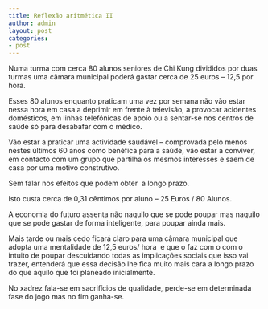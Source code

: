 ```yaml
---
title: Reflexão aritmética II
author: admin
layout: post
categories:
- post
---
```

Numa turma com cerca 80 alunos seniores de Chi Kung divididos por duas turmas uma câmara municipal poderá gastar cerca de 25 euros &#8211; 12,5 por hora.

Esses 80 alunos enquanto praticam uma vez por semana não vão estar nessa hora em casa a deprimir em frente à televisão, a provocar acidentes domésticos, em linhas telefónicas de apoio ou a sentar-se nos centros de saúde só para desabafar com o médico.

Vão estar a praticar uma actividade saudável &#8211; comprovada pelo menos nestes últimos 60 anos como benéfica para a saúde, vão estar a conviver, em contacto com um grupo que partilha os mesmos interesses e saem de casa por uma motivo construtivo.

Sem falar nos efeitos que podem obter  a longo prazo.

Isto custa cerca de 0,31 cêntimos por aluno &#8211; 25 Euros / 80 Alunos.

A economia do futuro assenta não naquilo que se pode poupar mas naquilo que se pode gastar de forma inteligente, para poupar ainda mais.

Mais tarde ou mais cedo ficará claro para uma câmara municipal que adopta uma mentalidade de 12,5 euros/ hora  e que o faz com o com o intuito de poupar descuidando todas as implicações sociais que isso vai trazer, entenderá que essa decisão lhe fica muito mais cara a longo prazo do que aquilo que foi planeado inicialmente.

No xadrez fala-se em sacrifícios de qualidade, perde-se em determinada fase do jogo mas no fim ganha-se.
